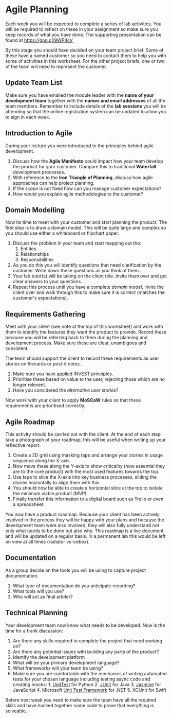 # Agile Planning

Each week you will be expected to complete a series of lab activities. You will be required to reflect on these in your assignment so make sure you keep records of what you have done. The supporting presentation can be found at https://goo.gl/9WP4cV

By this stage you should have decided on your team project brief. Some of these have a named customer so you need to contact them to help you with some of activities in this worksheet. For the other project briefs, one or two of the team will need to represent the customer.

## Update Team List

Make sure you have emailed the module leader with the **name of your development team** together with the **names and email addresses** of all the team members. Remember to include details of the **lab sessions** you will be attending so that the online registration system can be updated to allow you to sign in each week.

## Introduction to Agile

During your lecture you were introduced to the principles behind agile development.

1. Discuss how the **Agile Manifesto** could impact how your team develop the product for your customer. Compare this to traditional **Waterfall** development processes.
2. With reference to the **Iron Triangle of Planning**, discuss how agile approaches can help project planning.
3. If the _scope_ is not fixed how can you manage customer expectations?
4. How would you explain agile methodologies to the customer?

## Domain Modelling

Now its time to meet with your customer and start planning the product. The first step is to draw a domain model. This will be quite large and complex so you should use either a whiteboard or flipchart paper.

1. Discuss the problem in your team and start mapping out the:
    1. Entities
    2. Relationships
    3. Responsibilities
2. As you do this you will identify questions that need clarification by the customer. Write down these questions as you think of them.
3. Your lab tutor(s) will be taking on the client role. Invite them over and get clear answers to your questions.
4. Repeat this process until you have a complete _domain model_, invite the client over and walk through this to make sure it is correct (matches the customer's expectations).

## Requirements Gathering

Meet with your client (see note at the top of this worksheet) and work with them to identify the features they want the product to provide. Record these because you will be referring back to them during the planning and development process. Make sure these are clear, unambigous and consistent.

The team should support the client to record these requirements as user stories on filecards or post-it notes.

1. Make sure you have applied INVEST principles.
2. Prioritise these based on value to the user, rejecting those which are no longer relevent.
3. Have you considered the _alternative user stories_?

Now work with your client to apply **MoSCoW** rules so that these requirements are prioritised correctly.

## Agile Roadmap

This activity should be carried out with the client. At the end of each step take a photograph of your roadmap, this will be useful when writing up your reflective report.

1. Create a 2D grid using masking tape and arrange your stories in usage sequence along the X-axis.
2. Now move these along the Y-axis to show criticality (how essential they are to the core product) with the most used features towards the top.
3. Use tape to slice the X-axis into key business processes, sliding the stories hoizontally to align them with this.
4. You should now be able to create a horizontal slice at the top to isolate the minimum viable product (MVP).
5. Finally transfer this information to a digital board such as Trello or even a spreadsheet.

You now have a product roadmap. Because your client has been actively involved in the process they will be happy with your plans and because the development team were also involved, they will also fully understand not only what needs to be done but also why. This roadmap is a live document and will be updated on a regular basis. In a permanent lab this would be left on view at all times (radiator vs icebox).

## Documentation

As a group decide on the tools you will be using to capture project documentation.

1. What type of documentation do you anticipate recording?
2. What tools will you use?
3. Who will act as final arbiter?

## Technical Planning

Your development team now know what needs to be developed. Now is the time for a frank discussion:

1. Are there any skills required to complete the project that need working on?
2. Are there any potential issues with building any parts of the product?
3. Identify the development platform
  1. What will be your primary development language?
  2. What frameworks will your team be using?
  3. Make sure you are comfortable with the mechanics of writing automated tests for your chosen language including testing async code and creating mocks:
    1. [UnitTest](https://docs.python.org/3/library/unittest.html) for Python
    2. [JUnit](http://junit.org) for Java
    3. [Jasmine](http://jasmine.github.io) for JavaScript
    4. Microsoft [Unit Test Framework](https://msdn.microsoft.com/en-us/library/hh598960.aspx) for .NET
    5. XCUnit for Swift

Before next week you need to make sure the team have all the required skills and have hacked together some code to prove that everything is solveable.
